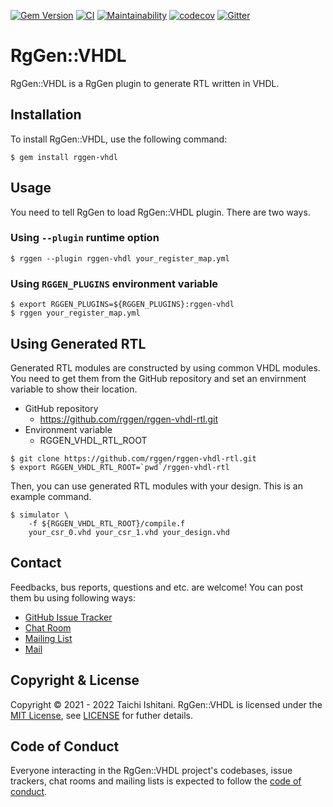 [![Gem Version](https://badge.fury.io/rb/rggen-vhdl.svg)](https://badge.fury.io/rb/rggen-vhdl)
[![CI](https://github.com/rggen/rggen-vhdl/actions/workflows/ci.yml/badge.svg)](https://github.com/rggen/rggen-vhdl/actions/workflows/ci.yml)
[![Maintainability](https://api.codeclimate.com/v1/badges/d30b2c06ae3d7c0f254a/maintainability)](https://codeclimate.com/github/rggen/rggen-vhdl/maintainability)
[![codecov](https://codecov.io/gh/rggen/rggen-vhdl/branch/master/graph/badge.svg?token=cyo9R4xCje)](https://codecov.io/gh/rggen/rggen-vhdl)
[![Gitter](https://badges.gitter.im/rggen/rggen.svg)](https://gitter.im/rggen/rggen?utm_source=badge&utm_medium=badge&utm_campaign=pr-badge)

# RgGen::VHDL

RgGen::VHDL is a RgGen plugin to generate RTL written in VHDL.

## Installation

To install RgGen::VHDL, use the following command:

```
$ gem install rggen-vhdl
```

## Usage

You need to tell RgGen to load RgGen::VHDL plugin. There are two ways.

### Using `--plugin` runtime option

```
$ rggen --plugin rggen-vhdl your_register_map.yml
```

### Using `RGGEN_PLUGINS` environment variable

```
$ export RGGEN_PLUGINS=${RGGEN_PLUGINS}:rggen-vhdl
$ rggen your_register_map.yml
```

## Using Generated RTL

Generated RTL modules are constructed by using common VHDL modules.
You need to get them from the GitHub repository and set an envirnment variable to show their location.

* GitHub repository
    * https://github.com/rggen/rggen-vhdl-rtl.git
* Environment variable
    * RGGEN_VHDL_RTL_ROOT

```
$ git clone https://github.com/rggen/rggen-vhdl-rtl.git
$ export RGGEN_VHDL_RTL_ROOT=`pwd`/rggen-vhdl-rtl
```

Then, you can use generated RTL modules with your design. This is an example command.

```
$ simulator \
    -f ${RGGEN_VHDL_RTL_ROOT}/compile.f
    your_csr_0.vhd your_csr_1.vhd your_design.vhd
```

## Contact

Feedbacks, bus reports, questions and etc. are welcome! You can post them bu using following ways:

* [GitHub Issue Tracker](https://github.com/rggen/rggen-vhdl/issues)
* [Chat Room](https://gitter.im/rggen/rggen)
* [Mailing List](https://groups.google.com/d/forum/rggen)
* [Mail](mailto:rggen@googlegroups.com)

## Copyright & License

Copyright &copy; 2021 - 2022 Taichi Ishitani. RgGen::VHDL is licensed under the [MIT License](https://opensource.org/licenses/MIT), see [LICENSE](LICENSE) for futher details.

## Code of Conduct

Everyone interacting in the RgGen::VHDL project's codebases, issue trackers, chat rooms and mailing lists is expected to follow the [code of conduct](https://github.com/rggen/rggen-vhdl/blob/master/CODE_OF_CONDUCT.md).
